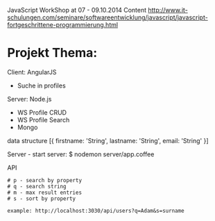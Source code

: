 JavaScript WorkShop at 07 - 09.10.2014
Content
http://www.it-schulungen.com/seminare/softwareentwicklung/javascript/javascript-fortgeschrittene-programmierung.html

Projekt Thema:
=============

Client: AngularJS
- Suche in profiles

Server: Node.js
- WS Profile CRUD
- WS Profile Search
- Mongo


data structure
[{
	firstname: 'String',
	lastname: 'String',
	email: 'String'
}]


Server
	- start server: $ nodemon server/app.coffee

API

	# p - search by property
	# q - search string
	# m - max result entries
	# s - sort by property

	example: http://localhost:3030/api/users?q=Adam&s=surname
